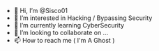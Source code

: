 - 👋 Hi, I’m @Sisco01
- 👀 I’m interested in Hacking / Bypassing Security
- 🌱 I’m currently learning CyberSecurity
- 💞️ I’m looking to collaborate on ...
- 📫 How to reach me ( I'm A Ghost ) 

<!---
Sisco01/Sisco01 is a ✨ special ✨ repository because its `README.md` (this file) appears on your GitHub profile.
You can click the Preview link to take a look at your changes.
--->
